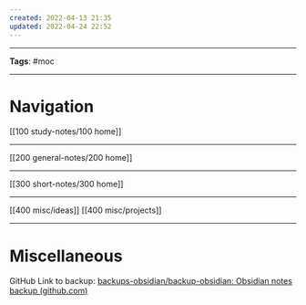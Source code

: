 ```yaml
---
created: 2022-04-13 21:35
updated: 2022-04-24 22:52
---
```

---
**Tags**: #moc 

---
# Navigation
[[100 study-notes/100 home]]

---
[[200 general-notes/200 home]]

---
[[300 short-notes/300 home]]

---
[[400 misc/ideas]]
[[400 misc/projects]]

---

# Miscellaneous
GitHub Link to backup: [backups-obsidian/backup-obsidian: Obsidian notes backup (github.com)](https://github.com/backups-obsidian/backup-obsidian)

